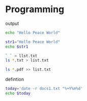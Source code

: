 

# Programming

output   
```bash
echo "Hello Peace World"

str1="Hello Peace World"
echo $str1
```

```bash
` ` > llst.txt
ls *.txt > list.txt

ls *.pdf >> list.txt
``` 

defintion    
```bash
today='date -r docs1.txt "%+Y%m%d'
echo $today

```
